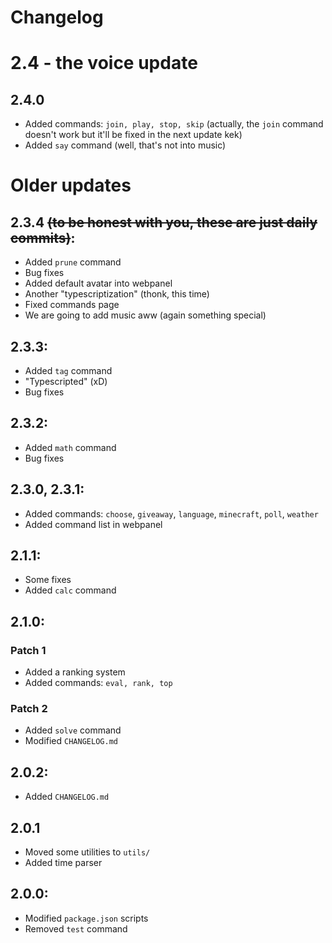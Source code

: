 # Changelog

# 2.4 - the voice update
## 2.4.0
- Added commands: `join, play, stop, skip` (actually, the `join` command doesn't work but it'll be fixed in the next update kek)
- Added `say` command (well, that's not into music)

# Older updates
## 2.3.4 ~~(to be honest with you, these are just daily commits)~~:
- Added `prune` command
- Bug fixes
- Added default avatar into webpanel
- Another "typescriptization" (thonk, this time)
- Fixed commands page
- We are going to add music aww (again something special)

## 2.3.3:
- Added `tag` command
- "Typescripted" (xD)
- Bug fixes

## 2.3.2:
- Added `math` command
- Bug fixes

## 2.3.0, 2.3.1:
- Added commands: `choose`, `giveaway`, `language`, `minecraft`, `poll`, `weather`
- Added command list in webpanel

## 2.1.1:
- Some fixes
- Added `calc` command

## 2.1.0:
### Patch 1
- Added a ranking system
- Added commands: `eval, rank, top`
### Patch 2
- Added `solve` command
- Modified `CHANGELOG.md`

## 2.0.2:
- Added `CHANGELOG.md`

## 2.0.1
- Moved some utilities to `utils/`
- Added time parser

## 2.0.0:
- Modified `package.json` scripts
- Removed `test` command
